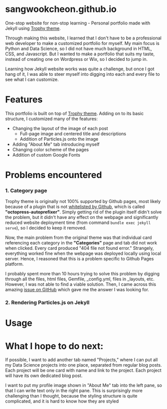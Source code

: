 # sangwookcheon.github.io
One-stop website for non-stop learning - Personal portfolio made with Jekyll using [Trophy theme](https://github.com/thomasvaeth/trophy-jekyll).

Through making this website, I learned that I don't have to be a professional web developer to make a customized portfolio for myself. My main focus is Python and Data Science, so I did not have much background in HTML, CSS, and Javascript. But I wanted to make a portfolio that suits my taste, instead of creating one on Wordpress or Wix, so I decided to jump in.

Learning how Jekyll website works was quite a challenge, but once I got hang of it, I was able to steer myself into digging into each and every file to see what I can customize.


# Features
This portfolio is built on top of [Trophy theme](https://github.com/thomasvaeth/trophy-jekyll). Adding on to its basic structure, I customized many of the features:
* Changing the layout of the image of each post
  - Full-page image and centered title and descriptions
  - Addition of Particles.js onto the image
* Adding "About Me" tab introducing myself
* Changing color scheme of the pages
* Addition of custom Google Fonts

# Problems encountered
### 1. Category page
Trophy theme is originally not 100% supported by Github pages, most likely because of a plugin that is not [whitelisted by Github](https://pages.github.com/versions/), which is called **"octopress-autoprefixer"**. Simply getting rid of the plugin itself didn't solve the problem, but it didn't have any effect on the webpage and significantly reduced website deployment time (from command `bundle exec jekyll serve`), so I decided to keep it removed.

Now, the main problem from the original theme was that individual card referencing each category in the **"Categories"** page and tab did not work when clicked. Every card produced "404 file not found error." Strangely, everything worked fine when the webpage was deployed locally using local server. Hence, I reasoned that this is a problem specific to Github Pages platform.

I probably spent more than 10 hours trying to solve this problem by digging through all the files, html files, Gemfile, _config.yml, files in _layouts, etc. However, I was not able to find a viable solution. Then, I came across this amazing [issue on GitHub](https://github.com/thomasvaeth/trophy-jekyll/issues/23) which gave me the answer I was looking for.

### 2. Rendering Particles.js on Jekyll

# Usage


# What I hope to do next:
If possible, I want to add another tab named "Projects," where I  can put all my Data Science projects into one place, separated from regular blog posts. Each project will be one card with name and link to the project. Each project will have its own dedicated blog post.

I want to put my profile image shown in "About Me" tab into the left pane, so that I can write text only in the right pane. This is surprisingly more challenging than I thought, because the styling structure is quite complicated, and it is hard to know how they are styled
